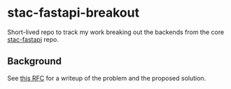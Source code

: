 # stac-fastapi-breakout

Short-lived repo to track my work breaking out the backends from the core [stac-fastapi](https://github.com/stac-utils/stac-fastapi) repo.

## Background

See [this RFC](https://github.com/stac-utils/stac-fastapi/discussions/517) for a writeup of the problem and the proposed solution.
